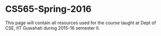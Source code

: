 # CS565-Spring-2016
This page will contain all resources used for the course taught at Dept of CSE, IIT Guwahati during 2015-16 semester II.
